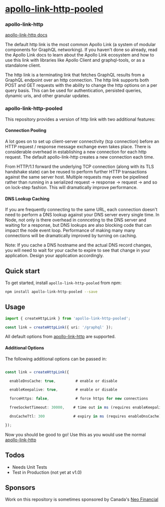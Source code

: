 # [apollo-link-http-pooled](https://www.apollographql.com/docs/link/)

### apollo-link-http

[apollo-link-http docs](https://www.apollographql.com/docs/link/links/http/)

The default http link is the most common Apollo Link (a system of modular components for GraphQL networking). If you haven't done so already, read the Apollo Link docs to learn about the Apollo Link ecosystem and how to use this link with libraries like Apollo Client and graphql-tools, or as a standalone client.

The http link is a terminating link that fetches GraphQL results from a GraphQL endpoint over an http connection. The http link supports both POST and GET requests with the ability to change the http options on a per query basis. This can be used for authentication, persisted queries, dynamic uris, and other granular updates.

### apollo-link-http-pooled

This repository provides a version of http link with two additional features:

#### Connection Pooling

A lot goes on to set up client-server connectivity (tcp connection) before an HTTP request / response message exchange even takes place. There is considerable overhead in establishing a new connection for each http request. The default apollo-link-http creates a new connection each time.

From HTTP/1.1 forward the underlying TCP connection (along with its TLS handshake state) can be reused to perform further HTTP transactions against the same server host. Multiple requests may even be pipelined rather than running in a serialized request -> response -> request -> and so on lock-step fashion. This will dramatically improve performance.

#### DNS Lookup Caching

If you are frequently connecting to the same URL, each connection doesn't need to perform a DNS lookup against your DNS server every single time. In Node, not only is there overhead in connceting to the DNS server and waiting for a response, but DNS lookups are also blocking code that can impact the node event loop. Performance of making many many connections will be dramatically improved by turning on caching.

Note: If you cache a DNS hostname and the actual DNS record changes, you will need to wait for your cache to expire to see that change in your application. Design your application accordingly.

## Quick start

To get started, install `apollo-link-http-pooled` from npm:

```bash
npm install apollo-link-http-pooled --save
```

## Usage

```typescript
import { createHttpLink } from 'apollo-link-http-pooled';

const link = createHttpLink({ uri: '/graphql' });
```

All default options from [apollo-link-http](https://www.apollographql.com/docs/link/links/http/) are supported.

#### Additional Options

The following additional options can be passed in:

```typescript

const link = createHttpLink({

  enableDnsCache: true,         # enable or disable

  enableKeepalive: true,        # enable or disable

  forceHttps: false,            # force https for new connections

  freeSocketTimeout: 30000,    # time out in ms (requires enableKeepalive)

  dnsCacheTtl: 300             # expiry in ms (requires enableDnsCache)

});

```

Now you should be good to go! Use this as you would use the normal [apollo-link-http](https://www.apollographql.com/docs/link/links/http/)

## Todos

- Needs Unit Tests
- Test in Production (not yet at v1.0)

## Sponsors

Work on this repository is sometimes sponsored by Canada's [Neo Financial](https://github.com/neofinancial)
